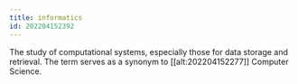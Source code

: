 ```yaml
---
title: informatics
id: 202204152392
---
```


The study of computational systems, especially those for data storage and retrieval. The term serves as a synonym to [[alt:202204152277]] Computer Science.
